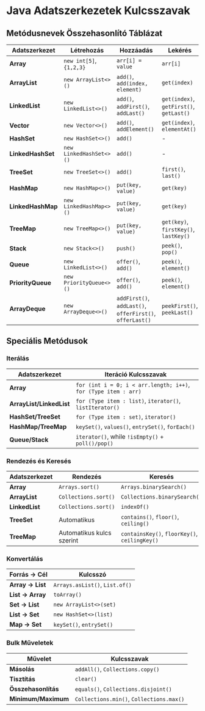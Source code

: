 # Java Adatszerkezetek Kulcsszavak

## Metódusnevek Összehasonlító Táblázat

| Adatszerkezet | Létrehozás | Hozzáadás | Lekérés | Törlés | Keresés | Méret | Üres-e | Tartalmaz |
|---------------|------------|-----------|---------|---------|---------|--------|--------|-----------|
| **Array** | `new int[5]`, `{1,2,3}` | `arr[i] = value` | `arr[i]` | - | `Arrays.binarySearch()` | `arr.length` | `length == 0` | `Arrays.asList().contains()` |
| **ArrayList** | `new ArrayList<>()` | `add()`, `add(index, element)` | `get(index)` | `remove(index)`, `remove(object)` | `indexOf()`, `contains()` | `size()` | `isEmpty()` | `contains()` |
| **LinkedList** | `new LinkedList<>()` | `add()`, `addFirst()`, `addLast()` | `get(index)`, `getFirst()`, `getLast()` | `remove()`, `removeFirst()`, `removeLast()` | `indexOf()`, `contains()` | `size()` | `isEmpty()` | `contains()` |
| **Vector** | `new Vector<>()` | `add()`, `addElement()` | `get(index)`, `elementAt()` | `remove(index)`, `removeElement()` | `indexOf()`, `contains()` | `size()` | `isEmpty()` | `contains()` |
| **HashSet** | `new HashSet<>()` | `add()` | - | `remove()` | `contains()` | `size()` | `isEmpty()` | `contains()` |
| **LinkedHashSet** | `new LinkedHashSet<>()` | `add()` | - | `remove()` | `contains()` | `size()` | `isEmpty()` | `contains()` |
| **TreeSet** | `new TreeSet<>()` | `add()` | `first()`, `last()` | `remove()` | `contains()` | `size()` | `isEmpty()` | `contains()` |
| **HashMap** | `new HashMap<>()` | `put(key, value)` | `get(key)` | `remove(key)` | `containsKey()`, `containsValue()` | `size()` | `isEmpty()` | `containsKey()` |
| **LinkedHashMap** | `new LinkedHashMap<>()` | `put(key, value)` | `get(key)` | `remove(key)` | `containsKey()`, `containsValue()` | `size()` | `isEmpty()` | `containsKey()` |
| **TreeMap** | `new TreeMap<>()` | `put(key, value)` | `get(key)`, `firstKey()`, `lastKey()` | `remove(key)` | `containsKey()`, `containsValue()` | `size()` | `isEmpty()` | `containsKey()` |
| **Stack** | `new Stack<>()` | `push()` | `peek()`, `pop()` | `pop()` | `search()` | `size()` | `isEmpty()` | `contains()` |
| **Queue** | `new LinkedList<>()` | `offer()`, `add()` | `peek()`, `element()` | `poll()`, `remove()` | - | `size()` | `isEmpty()` | `contains()` |
| **PriorityQueue** | `new PriorityQueue<>()` | `offer()`, `add()` | `peek()`, `element()` | `poll()`, `remove()` | `contains()` | `size()` | `isEmpty()` | `contains()` |
| **ArrayDeque** | `new ArrayDeque<>()` | `addFirst()`, `addLast()`, `offerFirst()`, `offerLast()` | `peekFirst()`, `peekLast()` | `pollFirst()`, `pollLast()` | `contains()` | `size()` | `isEmpty()` | `contains()` |

## Speciális Metódusok

### Iterálás
| Adatszerkezet | Iteráció Kulcsszavak |
|---------------|---------------------|
| **Array** | `for (int i = 0; i < arr.length; i++)`, `for (Type item : arr)` |
| **ArrayList/LinkedList** | `for (Type item : list)`, `iterator()`, `listIterator()` |
| **HashSet/TreeSet** | `for (Type item : set)`, `iterator()` |
| **HashMap/TreeMap** | `keySet()`, `values()`, `entrySet()`, `forEach()` |
| **Queue/Stack** | `iterator()`, while `!isEmpty()` + `poll()/pop()` |

### Rendezés és Keresés
| Adatszerkezet | Rendezés | Keresés |
|---------------|----------|---------|
| **Array** | `Arrays.sort()` | `Arrays.binarySearch()` |
| **ArrayList** | `Collections.sort()` | `Collections.binarySearch()` |
| **LinkedList** | `Collections.sort()` | `indexOf()` |
| **TreeSet** | Automatikus | `contains()`, `floor()`, `ceiling()` |
| **TreeMap** | Automatikus kulcs szerint | `containsKey()`, `floorKey()`, `ceilingKey()` |

### Konvertálás
| Forrás → Cél | Kulcsszó |
|--------------|----------|
| **Array → List** | `Arrays.asList()`, `List.of()` |
| **List → Array** | `toArray()` |
| **Set → List** | `new ArrayList<>(set)` |
| **List → Set** | `new HashSet<>(list)` |
| **Map → Set** | `keySet()`, `entrySet()` |

### Bulk Műveletek
| Művelet | Kulcsszavak |
|---------|-------------|
| **Másolás** | `addAll()`, `Collections.copy()` |
| **Tisztítás** | `clear()` |
| **Összehasonlítás** | `equals()`, `Collections.disjoint()` |
| **Minimum/Maximum** | `Collections.min()`, `Collections.max()` |